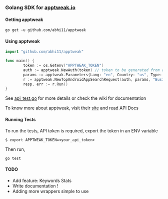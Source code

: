 ### Golang SDK for [apptweak.io](https://apptweak.io/)

#### Getting apptweak
```
go get -u github.com/abhi11/apptweak
```

#### Using apptweak
```go
import "github.com/abhi11/apptweak"

func main() {
	    token := os.Getenv("APPTWEAK_TOKEN")
        auth := apptweak.NewAuth(token) // token to be generated from apptweak website
        params := apptweak.Parameters{Lang: "en", Country: "us", Type: "free"}
     	r := apptweak.NewTopAndroidAppSearchRequest(auth, params, "Business")
		resp, err := r.Run()
}
```
See [api_test.go](https://github.com/abhi11/apptweak/blob/master/api_test.go) for more details or check the wiki for documentation

To know more about apptweak, visit their [site](https://apptweak.io/) and read API Docs

#### Running Tests
To run the tests, API token is required, export the token in an ENV variable
```
$ export APPTWEAK_TOKEN=<your_api_token>
```
Then run,
```
go test
```

#### TODO
* Add feature: Keywords Stats
* Write documentation !
* Adding more wrappers simple to use
